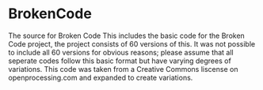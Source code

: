# BrokenCode
The source for Broken Code
This includes the basic code for the Broken Code project, the project consists of 60 versions of this.
It was not possible to include all 60 versions for obvious reasons; please assume that all seperate codes follow this basic format but have varying degrees of variations.
This code was taken from a Creative Commons liscense on openprocessing.com and expanded to create variations.
